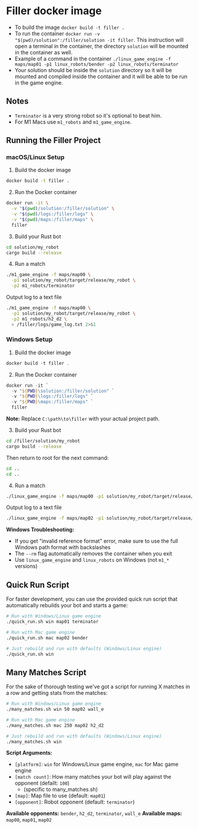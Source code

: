 # Filler docker image

- To build the image `docker build -t filler .`
- To run the container `docker run -v "$(pwd)/solution":/filler/solution -it filler`. This instruction will open a terminal in the container, the directory `solution` will be mounted in the container as well.
- Example of a command in the container `./linux_game_engine -f maps/map01 -p1 linux_robots/bender -p2 linux_robots/terminator`
- Your solution should be inside the `solution` directory so it will be mounted and compiled inside the container and it will be able to be run in the game engine.

## Notes

- `Terminator` is a very strong robot so it's optional to beat him.
- For M1 Macs use `m1_robots` and `m1_game_engine`.

## Running the Filler Project ##

### macOS/Linux Setup

1. Build the docker image

```bash
docker build -t filler .
```

2. Run the Docker container

```bash
docker run -it \
  -v "$(pwd)/solution:/filler/solution" \
  -v "$(pwd)/logs:/filler/logs" \
  -v "$(pwd)/maps:/filler/maps" \
  filler
```

3. Build your Rust bot

```bash
cd solution/my_robot
cargo build --release
```

4. Run a match

```bash
./m1_game_engine -f maps/map00 \
  -p1 solution/my_robot/target/release/my_robot \
  -p2 m1_robots/terminator
```

Output log to a text file
```bash
./m1_game_engine -f maps/map00 \
  -p1 solution/my_robot/target/release/my_robot \
  -p2 m1_robots/h2_d2 \
  > /filler/logs/game_log.txt 2>&1
```

### Windows Setup

1. Build the docker image

```powershell
docker build -t filler .
```

2. Run the Docker container

```powershell
docker run -it `
  -v "${PWD}\solution:/filler/solution" `
  -v "${PWD}\logs:/filler/logs" `
  -v "${PWD}\maps:/filler/maps" `
  filler
```

**Note:** Replace `C:\path\to\filler` with your actual project path.

3. Build your Rust bot

```bash
cd /filler/solution/my_robot
cargo build --release
```

Then return to root for the next command:
```bash
cd ..
cd ..
```

4. Run a match

```bash
./linux_game_engine -f maps/map00 -p1 solution/my_robot/target/release/my_robot -p2 linux_robots/wall_e
```

Output log to a text file
```bash
./linux_game_engine -f maps/map02 -p1 solution/my_robot/target/release/my_robot -p2 linux_robots/wall_e > /filler/logs/game_log.txt 2>&1
```

**Windows Troubleshooting:**
- If you get "invalid reference format" error, make sure to use the full Windows path format with backslashes
- The `--rm` flag automatically removes the container when you exit
- Use `linux_game_engine` and `linux_robots` on Windows (not `m1_*` versions)

## Quick Run Script

For faster development, you can use the provided quick run script that automatically rebuilds your bot and starts a game:

```bash
# Run with Windows/Linux game engine
./quick_run.sh win map01 terminator

# Run with Mac game engine
./quick_run.sh mac map02 bender

# Just rebuild and run with defaults (Windows/Linux engine)
./quick_run.sh win
```

## Many Matches Script

For the sake of thorough testing we've got a script for running X matches in a row and getting stats from the matches:

```bash
# Run with Windows/Linux game engine
./many_matches.sh win 50 map02 wall_e

# Run with Mac game engine
./many_matches.sh mac 250 map02 h2_d2

# Just rebuild and run with defaults (Windows/Linux engine)
./many_matches.sh win
```

**Script Arguments:**
- `[platform]`: `win` for Windows/Linux game engine, `mac` for Mac game engine
- `[match count]`: How many matches your bot will play against the opponent (defailt: `100`)
  - (specific to many_matches.sh)
- `[map]`: Map file to use (default: `map01`)
- `[opponent]`: Robot opponent (default: `terminator`)

**Available opponents:** `bender`, `h2_d2`, `terminator`, `wall_e`
**Available maps:** `map00`, `map01`, `map02`

